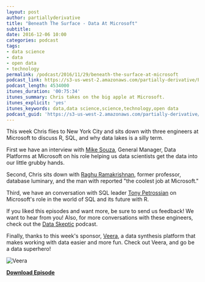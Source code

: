 ```yaml
---
layout: post
author: partiallyderivative
title: "Beneath The Surface - Data At Microsoft"
subtitle:
date: 2016-12-06 10:00
categories: podcast
tags:
- data science
- data
- open data
- technology
permalink: /podcast/2016/11/29/beneath-the-surface-at-microsoft
podcast_link: https://s3-us-west-2.amazonaws.com/partially-derivative/Partially_Derivative_Microsoft.mp3
podcast_length: 4534000
itunes_duration: '00:75:34'
itunes_summary: Chris takes on the big apple at Microsoft.
itunes_explicit: 'yes'
itunes_keywords: data,data science,science,technology,open data
podcast_guid: 'https://s3-us-west-2.amazonaws.com/partially-derivative/Partially_Derivative_Microsoft.mp3'
---
```


This week Chris flies to New York City and sits down with three engineers at Microsoft to discuss R, SQL, and why data lakes is a silly term.

First we have an interview with [Mike Souza](https://twitter.com/mark_azurecat), General Manager, Data Platforms at Microsoft on his role helping us data scientists get the data into our little grubby hands.

Second, Chris sits down with [Raghu Ramakrishnan](https://en.wikipedia.org/wiki/Raghu_Ramakrishnan), former professor, database luminary, and the man with reported "the coolest job at Microsoft."

Third, we have an conversation with SQL leader [Tony Petrossian](https://twitter.com/tonypetrossian) on Microsoft's role in the world of SQL and its future with R.

If you liked this episodes and want more, be sure to send us feedback! We want to hear from you! Also, for more conversations with these engineers, check out the [Data Skeptic](http://dataskeptic.com/) podcast.

Finally, thanks to this week's sponsor, [Veera](http://getveera.com/), a data synthesis platform that makes working with data easier and more fun. Check out Veera, and go be a data superhero!

![Veera](http://getveera.com/wp-content/uploads/2016/08/veera-500width.png)

[**Download Episode**](https://s3-us-west-2.amazonaws.com/partially-derivative/Partially_Derivative_Microsoft.mp3)

